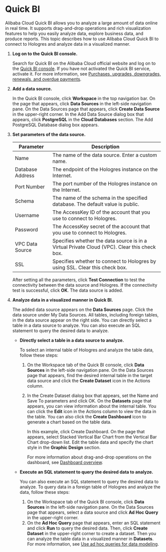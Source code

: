 # Quick BI

Alibaba Cloud Quick BI allows you to analyze a large amount of data online in real time. It supports drag-and-drop operations and rich visualization features to help you easily analyze data, explore business data, and produce reports. This topic describes how to use Alibaba Cloud Quick BI to connect to Hologres and analyze data in a visualized manner.

1.  **Log on to the Quick BI console.**

    Search for Quick BI on the Alibaba Cloud official website and log on to the [Quick BI console](https://www.alibabacloud.com/product/quickbi?spm=a2c5t.10695662.3156523820.dnavproductdatasearch2.6e495cbfdFUvyA). If you have not activated the Quick BI service, activate it. For more information, see [Purchases, upgrades, downgrades, renewals, and overdue payments]().

2.  **Add a data source.**

    In the Quick BI console, click **Workspace** in the top navigation bar. On the page that appears, click **Data Sources** in the left-side navigation pane. On the Data Sources page that appears, click **Create Data Source** in the upper-right corner. In the Add Data Source dialog box that appears, click **PostgreSQL** in the **Cloud Databases** section. The Add PostgreSQL Database dialog box appears.

3.  **Set parameters of the data source.**

    |Parameter|Description|
    |---------|-----------|
    |Name|The name of the data source. Enter a custom name.|
    |Database Address|The endpoint of the Hologres instance on the Internet.|
    |Port Number|The port number of the Hologres instance on the Internet.|
    |Schema|The name of the schema in the specified database. The default value is public.|
    |Username|The AccessKey ID of the account that you use to connect to Hologres.|
    |Password|The AccessKey secret of the account that you use to connect to Hologres.|
    |VPC Data Source|Specifies whether the data source is in a Virtual Private Cloud \(VPC\). Clear this check box.|
    |SSL|Specifies whether to connect to Hologres by using SSL. Clear this check box.|

    After setting all the parameters, click **Test Connection** to test the connectivity between the data source and Hologres. If the connectivity test is successful, click **OK**. The data source is added.

4.  **Analyze data in a visualized manner in Quick BI.**

    The added data source appears on the **Data Sources** page. Click the data source under My Data Sources. All tables, including foreign tables, in the data source appear on the right side. You can directly select a table in a data source to analyze. You can also execute an SQL statement to query the desired data to analyze.

    -   **Directly select a table in a data source to analyze.**

        To select an internal table of Hologres and analyze the table data, follow these steps:

        1.  On the Workspace tab of the Quick BI console, click **Data Sources** in the left-side navigation pane. On the Data Sources page that appears, find the desired internal table in the target data source and click the **Create Dataset** icon in the Actions column.
        2.  In the Create Dataset dialog box that appears, set the Name and Save To parameters and click OK. On the **Datasets** page that appears, you can view information about the internal table. You can click the **Edit** icon in the Actions column to view the data in the table. You can also click the **Create Dashboard** icon to generate a chart based on the table data.

            In this example, click Create Dashboard. On the page that appears, select Stacked Vertical Bar Chart from the Vertical Bar Chart drop-down list. Edit the table data and specify the chart style in the **Graphic Design** section.

            For more information about drag-and-drop operations on the dashboard, see [Dashboard overview]().

    -   **Execute an SQL statement to query the desired data to analyze.**

        You can also execute an SQL statement to query the desired data to analyze. To query data in a foreign table of Hologres and analyze the data, follow these steps:

        1.  On the Workspace tab of the Quick BI console, click **Data Sources** in the left-side navigation pane. On the Data Sources page that appears, select a data source and click **Ad Hoc Query** in the upper-right corner.
        2.  On the **Ad Hoc Query** page that appears, enter an SQL statement and click **Run** to query the desired data. Then, click **Create Dataset** in the upper-right corner to create a dataset. Then you can analyze the table data in a visualized manner in **Datasets**. For more information, see [Use ad hoc queries for data modeling]().

